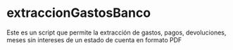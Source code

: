 # extraccionGastosBanco
Este es un script que permite la extracción de gastos, pagos, devoluciones, meses sin intereses de un estado de cuenta en formato PDF
